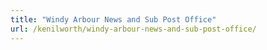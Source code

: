 ```yaml
---
title: "Windy Arbour News and Sub Post Office"
url: /kenilworth/windy-arbour-news-and-sub-post-office/
---
```

